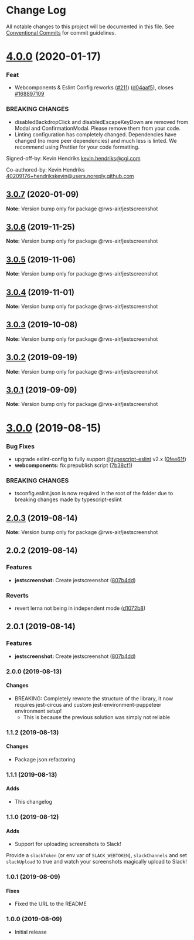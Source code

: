 # Change Log

All notable changes to this project will be documented in this file.
See [Conventional Commits](https://conventionalcommits.org) for commit guidelines.

# [4.0.0](https://github.com/RWS-NL/air-node-packages/compare/@rws-air/jestscreenshot@3.0.7...@rws-air/jestscreenshot@4.0.0) (2020-01-17)

### Feat

- Webcomponents & Eslint Config reworks ([#211](https://github.com/RWS-NL/air-node-packages/issues/211)) ([d04aaf5](https://github.com/RWS-NL/air-node-packages/commit/d04aaf50a4bbead1e6d6af3c629b888cd1da976b)), closes [#168897109](https://github.com/RWS-NL/air-node-packages/issues/168897109)

### BREAKING CHANGES

- disabledBackdropClick and disabledEscapeKeyDown are removed from Modal and ConfirmationModal. Please remove them from your code.
- Linting configuration has completely changed. Dependencies have changed (no more peer dependencies) and much less is linted. We recommend using Prettier for your code formatting.

Signed-off-by: Kevin Hendriks <kevin.hendriks@cgi.com>

Co-authored-by: Kevin Hendriks <40209176+hendrikskevin@users.noreply.github.com>

## [3.0.7](https://github.com/RWS-NL/air-node-packages/compare/@rws-air/jestscreenshot@3.0.6...@rws-air/jestscreenshot@3.0.7) (2020-01-09)

**Note:** Version bump only for package @rws-air/jestscreenshot

## [3.0.6](https://github.com/RWS-NL/air-node-packages/compare/@rws-air/jestscreenshot@3.0.5...@rws-air/jestscreenshot@3.0.6) (2019-11-25)

**Note:** Version bump only for package @rws-air/jestscreenshot

## [3.0.5](https://github.com/RWS-NL/air-node-packages/compare/@rws-air/jestscreenshot@3.0.4...@rws-air/jestscreenshot@3.0.5) (2019-11-06)

**Note:** Version bump only for package @rws-air/jestscreenshot

## [3.0.4](https://github.com/RWS-NL/air-node-packages/compare/@rws-air/jestscreenshot@3.0.3...@rws-air/jestscreenshot@3.0.4) (2019-11-01)

**Note:** Version bump only for package @rws-air/jestscreenshot

## [3.0.3](https://github.com/RWS-NL/air-node-packages/compare/@rws-air/jestscreenshot@3.0.2...@rws-air/jestscreenshot@3.0.3) (2019-10-08)

**Note:** Version bump only for package @rws-air/jestscreenshot

## [3.0.2](https://github.com/RWS-NL/air-node-packages/compare/@rws-air/jestscreenshot@3.0.1...@rws-air/jestscreenshot@3.0.2) (2019-09-19)

**Note:** Version bump only for package @rws-air/jestscreenshot

## [3.0.1](https://github.com/RWS-NL/air-node-packages/compare/@rws-air/jestscreenshot@3.0.0...@rws-air/jestscreenshot@3.0.1) (2019-09-09)

**Note:** Version bump only for package @rws-air/jestscreenshot

# [3.0.0](https://github.com/RWS-NL/air-node-packages/compare/@rws-air/jestscreenshot@2.0.3...@rws-air/jestscreenshot@3.0.0) (2019-08-15)

### Bug Fixes

- upgrade eslint-config to fully support [@typescript-eslint](https://github.com/typescript-eslint) v2.x ([0fee61f](https://github.com/RWS-NL/air-node-packages/commit/0fee61f))
- **webcomponents:** fix prepublish script ([7b38cf1](https://github.com/RWS-NL/air-node-packages/commit/7b38cf1))

### BREAKING CHANGES

- tsconfig.eslint.json is now required in the root of the folder due to breaking
  changes made by typescript-eslint

## [2.0.3](https://github.com/RWS-NL/air-node-packages/compare/@rws-air/jestscreenshot@2.0.2...@rws-air/jestscreenshot@2.0.3) (2019-08-14)

**Note:** Version bump only for package @rws-air/jestscreenshot

## 2.0.2 (2019-08-14)

### Features

- **jestscreenshot:** Create jestscreenshot ([807b4dd](https://github.com/RWS-NL/air-node-packages/commit/807b4dd))

### Reverts

- revert lerna not being in independent mode ([d1072b8](https://github.com/RWS-NL/air-node-packages/commit/d1072b8))

## 2.0.1 (2019-08-14)

### Features

- **jestscreenshot:** Create jestscreenshot ([807b4dd](https://github.com/RWS-NL/air-node-packages/commit/807b4dd))

### 2.0.0 (2019-08-13)

#### Changes

- BREAKING: Completely rewrote the structure of the library, it now requires jest-circus and custom jest-environment-puppeteer environment setup!
  - This is because the previous solution was simply not reliable

### 1.1.2 (2019-08-13)

#### Changes

- Package json refactoring

### 1.1.1 (2019-08-13)

#### Adds

- This changelog

### 1.1.0 (2019-08-12)

#### Adds

- Support for uploading screenshots to Slack!

Provide a `slackToken` (or env var of `SLACK_WEBTOKEN`), `slackChannels` and set `slackUpload` to true and watch your screenshots magically upload to Slack!

### 1.0.1 (2019-08-09)

#### Fixes

- Fixed the URL to the README

### 1.0.0 (2019-08-09)

- Initial release
